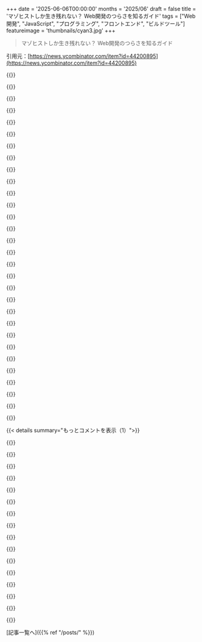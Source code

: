 +++
date = '2025-06-06T00:00:00'
months = '2025/06'
draft = false
title = 'マゾヒストしか生き残れない？ Web開発のつらさを知るガイド'
tags = ["Web開発", "JavaScript", "プログラミング", "フロントエンド", "ビルドツール"]
featureimage = 'thumbnails/cyan3.jpg'
+++

> マゾヒストしか生き残れない？ Web開発のつらさを知るガイド

引用元：[https://news.ycombinator.com/item?id=44200895](https://news.ycombinator.com/item?id=44200895)




{{<matomeQuote body="JavaScriptのモジュールシステムってさ、dojoからCommonJS、AMD、ESMとかいろいろ変わってきたけど、マジで苦労の連続だよね。「.jsと.mjs、どっちの拡張子を使っても問題にぶつかる」って話、めちゃくちゃ刺さるわ。過去にいろんなモジュールシステムとバンドラーを使ってきた身としては、この一文、ホントに心に響くんだ。" userName="lscharen" createdAt="2025/06/06 16:24:27" color="">}}




{{<matomeQuote body="CommonJSからESMへの移行は、JavaScriptにおけるPython 2から3への移行みたいなもんだよね。でもさ、メリットは限定的（苦労に比べて）な気がする。<br>ESMオンリーになったライブラリも多いけど、今でもCommonJS版を探す一番の方法は、npmの”versions”タブに行って、過去一ヶ月で一番ダウンロードされてるバージョンを探すこと。それが最後のCommonJS版だったりするんだよね。ESMは単体で見ればCommonJSより優れてるのは間違いないけど、tc39がトップレベルawaitとかで、 CommonJSと「わざと」非互換にしたように見えるのが、マジで意味不明。" userName="SCLeo" createdAt="2025/06/06 22:35:44" color="">}}




{{<matomeQuote body="CommonJSとの非互換性は、トップレベルawaitがあるかどうかに関係なく、避けられなかったことなんだよ。ブラウザが同期的なリクエストと解決セマンティクスを持つモジュールシステムを採用するシナリオなんて考えられないからね。モジュールグラフはいくらでも深くなれるってことは、同期モジュールだとページの読み込みがネットワークの滝のように深くブロックされちゃう。それじゃ話にならない。<br>そう考えると、トップレベルawaitは理にかなった機能だよ。非同期モジュールはすでに同じセマンティクスを持ってるんだから、これをブロックする方が無理がある。<br>最近Node.jsは妥協して、トップレベルawaitがない場合はESMを同期的にロードできるようにしたけど、それはNodeがファイルシステムからロードしてるから可能なだけで、ネットワークアクセス可能な場所じゃないからできるんだ（そしてCJSではすでにそういうセマンティクスがあったから）。その妥協はローカルでは理にかなってるけど、ブラウザではやっぱりありえない。" userName="eyelidlessness" createdAt="2025/06/07 00:55:23" color="#ff5c5c">}}




{{<matomeQuote body="バンドラーエンジニアだよ。ESMはビルド時の最適化に関しては最高だね。バンドラーがCJSコードに遭遇すると、出力の最適化を文字通り諦めなきゃいけなくなる。だから、その点ではESMは素晴らしい。<br>でも、デフォルトエクスポートとか”export * from”とかトップレベルawaitを追加した奴らは特別に地獄行きだね。CommonJSも”`module.exports = require(’./foo’)`”みたいにモジュールインスタンスを別のモジュールの参照に再割り当てできるのがすごく変なんだ。ESMではこんなことできない（良い理由でだけど、誰も教えてくれなかった）。<br>実際、Reactみたいな主要プロジェクトがCJSエクスポートを使ってて、プロジェクト全体がバンドラーで最適化できないんだよ。だから、ESMに移植する代わりに、コンパイラを作ったらしい（笑）。" userName="apatheticonion" createdAt="2025/06/07 07:33:12" color="#ff5c5c">}}




{{<matomeQuote body="僕に言わせれば、問題なのはトップレベルawait自体じゃなくて、「exportするモジュールでトップレベルawaitを使うこと」が悪なんだ。それはヤバい。でもプログラムのメインスクリプトでトップレベルawaitを使うのはOKだと思うけどね。" userName="sirsuki" createdAt="2025/06/07 18:50:39" color="">}}




{{<matomeQuote body="最近知ったんだけど、Functionオブジェクトって、どんなJavaScriptコードでも実行時にコンパイルできるんだね。`new Function(’class MyClass { ...}; return MyClass’)`みたいに！僕のシステムでは”imports”とかnpmとか使えないから、これマジで命綱になってる。JavaScriptの世界ではあまり役に立たないかもしれないけど、個人的には結構便利だよ。" userName="goodthink" createdAt="2025/06/07 13:07:55" color="">}}




{{<matomeQuote body="いやー、JavaScriptの世界のモジュールって、ホント「トラウマ」でしかないよね…。で、今度はブラウザにimport mapsが出てきたと。ふーむ、これでまたどんな”fun”（楽しいこと）ができるのか、お手並み拝見といこうかね。" userName="bubblyworld" createdAt="2025/06/06 17:02:10" color="">}}




{{<matomeQuote body="ブラウザでのimport mapのサポートが最近改善された件について言うと、Shopifyのエンジニアリングブログに記事があるよ。これ見てみて。https://shopify.engineering/resilient-import-maps" userName="ajayvk" createdAt="2025/06/06 19:59:58" color="#38d3d3">}}




{{<matomeQuote body="面白かったのはここだよ: https://philipwalton.com/articles/cascading-cache-invalidati...<br>この一文がなかったら、記事全体が無意味になるところだった。バンドラが問題を解決したと思ってたからね。<br>何年も考えてなかったんだけど、解決済みだったんだね。<br>ブラウザのサポートも良さそう。<br>さあ、今度はこれをViteやTypeScriptのモジュール解決とうまく連携させる方法を考えなきゃいけない…<br>…そしてまた頭が痛くなってきた、最高だね。" userName="hdjrudni" createdAt="2025/06/07 01:32:00" color="#ff5733">}}




{{<matomeQuote body="だからみんなBunを使えばいいんだよ。" userName="zackify" createdAt="2025/06/07 10:22:57" color="">}}




{{<matomeQuote body="Web開発って「俺が好きな別のツールを使えばいいだけだよ」って話ばっかりだよね。<br>JavaScriptのエコシステムの90%は、ツールのためにツールを構築するためにだけ存在してるんじゃないか、って確信してるよ。全部ツールまみれなんだ。" userName="VWWHFSfQ" createdAt="2025/06/07 12:13:29" color="#38d3d3">}}




{{<matomeQuote body="JSエコシステムにいなきゃいけない俺らにとって、「ただちゃんと動く」ランタイムが遂に出てきてくれて最高だよ。<br>Bunは俺らのスタックから膨大な数のツールや依存関係を置き換えてくれて、Nodeで強制されたツール乱立を本当に食い止めてくれたんだ。" userName="wild_egg" createdAt="2025/06/07 13:41:48" color="#ff5c5c">}}




{{<matomeQuote body="＞ Nodeで強制されたツールの爆発的な増加を本当に食い止めてくれたんだ<br>これって、多かれ少なかれ自分で招いた傷じゃないの？誰がNodeを使うことを強制したのさ？" userName="diggan" createdAt="2025/06/07 15:27:27" color="">}}




{{<matomeQuote body="俺らの場合、Bunを強制されてるっていうより、低レベル言語よりBunが実質的に無限に便利ってことなんだよね。まず、JS/TSは初心者でもある程度わかるけど、C/Zig/Rustとかはそうじゃないから、プロジェクトに貢献しやすいんだ。BunはTCPサーバー、WebSocketサーバー、SQLiteデータベース、静的アセットの取り込み、コンパイル時生成とか、色々なことを無料で、静的に、クロスプラットフォームで提供してくれる。<br>低レベル言語でこれの少しでも再現しようとするのは本当に大変だよ。Rustはコミュニティが頑張ってて安定したパッケージを提供してるから一番マシだけど、Rustは複雑でとっつきにくい言語だしね。C/Zigみたいな他の低レベル言語だと、すぐにライブラリとか静的リンクの問題にぶつかるし、見つかってもドキュメントがお粗末か全くないか（libuvとかlibxevとか）。<br>TCPサーバーを動かして、HTTPでデータを取得して、これらをシングルイベントループで（別スレッドなしで）両方やって、ストレージにSQLiteを使って、これ全部を1つの自己完結型実行ファイルにするための、手動設定とサードパーティのビルドシステム調整の量ときたら。でも、Bunだとこれがどれだけ些細なことか、言葉では言い表せないよ。" userName="Defletter" createdAt="2025/06/08 13:34:06" color="#ff5733">}}




{{<matomeQuote body="これについて詳しく説明してくれない？Node自体以外で、具体的にどんなツールをBunで置き換えたの？" userName="throw-the-towel" createdAt="2025/06/07 18:02:22" color="">}}




{{<matomeQuote body="言語にユーザーとプロジェクトがたくさんあるからクソだ、って文句言うなんて想像できる？<br>まさに、Bunはヤバいね。テストランナーはものすごく速いし。<br>依存関係が合計1〜5個くらいのアプリをビルドできるんだけど、全部ちゃんと動くし、信じられないくらい速いんだ。" userName="zackify" createdAt="2025/06/07 14:13:21" color="#ff5c5c">}}




{{<matomeQuote body=".esm.jsで動かないの？" userName="BostonFern" createdAt="2025/06/07 11:52:24" color="">}}




{{<matomeQuote body="Javascriptのvarは将来的に問題になるかもね。最近のJS開発者はvar使わないようにしてるし。varは関数スコープだけど、他の言語から来た開発者は波括弧スコープと間違えやすいんだ。<br>あと、ネイティブアプリの移植問題もあるね。例えばCtrl-CとかCtrl-Vをコンパイル時にハードコードしてると、LinuxとかWindowsでは動くけどMacでは動かない。Webではcopyとかpasteイベントをリッスンするのが正しいやり方らしいよ。UnityもこれでMacでコピペができない問題があるって聞いたことあるな。ゲームじゃあんまりコピペ使わないけど、たまに必要な時にWebにエクスポートすると問題になるんだ。" userName="socalgal2" createdAt="2025/06/06 19:24:10" color="#ff5733">}}




{{<matomeQuote body="マジでWebとかNode.jsでのマルチスレッドは大嫌い。mutexみたいな同期プリミティブがなくて、SharedArrayBufferも全然使い物にならない。スレッド間の同期はRPC経由でデータをコピーするしかないんだ。<br>うちの本番アプリ、書き直す前に規模が大きくなっちゃって、メモリを70-100GBも使うんだ（僕が来る前に書かれた）。それで、ネイティブコードで共有メモリを手動管理するみたいな変な方法を調べてるんだけど、v8がutf16で文字列扱うから、ネイティブ層でJavaScriptの値を使うのもコストがかかるんだよね。" userName="apatheticonion" createdAt="2025/06/07 07:43:26" color="#ff5733">}}




{{<matomeQuote body="メモリ100GBってマジ？なんでこれWebアプリなの？社内ツールみたいだし、例えばC#とかで書けたんじゃないの？" userName="knallfrosch" createdAt="2025/06/07 14:38:46" color="">}}




{{<matomeQuote body="あれはNode.jsで動く社内ビルドツールなんだ（オープンソースツールのフォークだけど）。Rustで書き直してる最中だけど、複雑だから時間がかかるんだよね。<br>今のNode.js版ツールでビルドすると、1時間くらいかかるしメモリ100GB使うんだ。それに比べてRust版は、まだ最適化してないけどビルド時間は1分に短縮されて、メモリも最大6GBしか使わない。完成は2年後だけどね。<br>維持費は年間で数百万ドルもかかるし、メンテも悪夢だよ。公平に言うと、JavaScript自体は驚くほど速いんだけど、マルチスレッドがマジで問題なんだ。<br>メモリ同期プリミティブがスレッド間で使えれば問題ないんだけど、v8のisolateの仕組み的に無理なんだよ。だから巨大なデータグラフをスレッド間でコピーして、postMessageで手動同期するしかない。<br>ビルドをJSのメインスレッドだけでやるとメモリは10GBだけど、5時間かかるんだ。共有メモリがあれば書き直さずに済んだのにね。DBとかにデータを集中させようとしても、データのシリアライズ/デシリアライズでかえって遅くなる。他のインメモリDBも同じ問題があるんだ。あと、全ての共有構造体にgetter/setterを使って、読み込み時にコピーするアプローチも考えたけど、結局メモリが爆発するだけだった。<br>JavaScript自体が間違った言語なわけじゃなくて、ランタイムがisolateされてるせいで、マルチスレッドのユースケースで失敗するんだよ。" userName="apatheticonion" createdAt="2025/06/08 13:18:09" color="#785bff">}}




{{<matomeQuote body="Silicon Valleyの固定観念の中にMicrosoftは存在しないんだ。それが唯一の理由だよ。「独自ハンマーなんか絶対に使わずに、オープンソースの岩でぶっ叩くのに3倍の労力をかけた方がマシ！」って感じ。<br>“.NETはオープンソースだよ。それに、蒸気ローラーみたいな強力さも持ってるんだ。”<br>“もう決めたことだから！”<br>P.S. キャリアで初めてNode.jsアプリを触ることになったんだけど、dotnet coreの後だと子供の積み木で遊んでるみたいに感じたよ。" userName="jiggawatts" createdAt="2025/06/08 01:24:50" color="">}}




{{<matomeQuote body=".NETが“オープンソース”だからって、独自じゃないってことにはならないんだよ。Microsoftが今でも実質的にその将来をコントロールしてるんだから。" userName="account42" createdAt="2025/06/10 10:20:00" color="">}}




{{<matomeQuote body="僕も似たような経験があるよ。C#からRustに移ったんだけど、Rustは歴代で一番好きな言語になったね。<br>できることなら、全部Rustで書きたいくらい、ハハ。" userName="apatheticonion" createdAt="2025/06/08 13:30:28" color="">}}




{{<matomeQuote body="Rustの標準ライブラリの足りなさはイライラするね。全部入りの設計じゃないのがどうも好きになれないよ。特にguid型とか一般的なインターフェースみたいな、よく使うものがないのがね。" userName="jiggawatts" createdAt="2025/06/09 03:34:34" color="#ff5c5c">}}




{{<matomeQuote body="それはわかる。標準ライブラリは私も一番不満な点だけど、まあワークアラウンドは簡単だよ。あとasync/await/futuresの使い勝手の悪さもね。" userName="apatheticonion" createdAt="2025/06/09 13:32:44" color="">}}




{{<matomeQuote body="マゾヒスト？むしろJavaScriptのクソみたいなエコシステムよりずっと健全だと思うけど。" userName="lerax" createdAt="2025/06/06 15:40:37" color="">}}




{{<matomeQuote body="良い記事だ！かなり大変な道を選んだね。でもプロジェクト設定はいつも一番複雑だよ。すぐセキュリティやヘッダー問題にぶつかるのはすごい。俺はCORSかと思ったけど。うちでもEmscriptenとC++で開発してて、もっと大変になるようにWebGPU/shadersやWebAudioも入れる予定だよ。" userName="knallfrosch" createdAt="2025/06/06 19:12:27" color="">}}




{{<matomeQuote body="ブラウザ用にコンパイルするのって遅いと思ってたけど、筆者は違うって言ってるね。Emscriptenの説明だと、LLVM、Emscripten、Binaryen、WebAssemblyの組み合わせでコンパクトでネイティブに近い速さらしいよ。詳しくはここ→https://emscripten.org/" userName="divbzero" createdAt="2025/06/06 17:32:15" color="#ff33a1">}}




{{<matomeQuote body="今日は俺に「Yellow bus syndrom」が起きてるわ。先週までEmscripten知らなかったのに、SDLをプロジェクトに入れてたらCMakeでAPPLE、MSVC、EMSCRIPTENって出てきてさ。そしたら数日後またここで見かけた。ちょっとちゃんと調べる時間取らないとね。" userName="RobRivera" createdAt="2025/06/06 19:13:31" color="">}}




{{< details summary="もっとコメントを表示（1）">}}

{{<matomeQuote body="＞「Yellow bus syndrome」が今日俺に起きてる<br>ってコメントだけど、皮肉なことに「Baader-Meinhof Phenomenon」（ググっても出ない「Yellow Bus Syndrome」より一般的な名前だと思う）って言葉を君に紹介できるね。これで名前を知ったから、どこでもそれを見かけるようになるよ！" userName="scubbo" createdAt="2025/06/06 21:46:06" color="#38d3d3">}}




{{<matomeQuote body="彼らが間違って覚えてた口語表現は「yellow car」効果だよ。" userName="57473m3n7Fur7h3" createdAt="2025/06/06 21:58:28" color="">}}




{{<matomeQuote body="面白いな、俺はいつもそれ「GTA効果」って呼んでたんだ。Grand Theft Auto 1か2の上から見るやつで、ある車に乗ると道路でもその車ばっかり見るようになったんだ。それがゲームの最適化なのか、俺がそう思い込んだだけなのかは分からないけど。" userName="phatskat" createdAt="2025/06/06 23:12:42" color="">}}




{{<matomeQuote body="例えばGTA IIIで、俺がめっちゃやったんだけど、プレイヤーが乗ってる車のモデルが絶対いっぱい出てくるんだ。色々なオンライン情報だと、同時にメモリに入る車の数が限られてるからプレイヤーの車を優先するらしい。納得だけど、実際にGTAの開発者から確認取れたら面白いね。" userName="57473m3n7Fur7h3" createdAt="2025/06/07 08:29:39" color="#ff33a1">}}




{{<matomeQuote body="後期のGTAもそうだし、San Andreasではリバースエンジニアリングでそれがエンジンの仕組みだって確認されてるはずだよ。スピードランナーはキャッシュを操作して良い車が出やすくするテクニックを使ってるんだ。" userName="detaro" createdAt="2025/06/07 10:55:59" color="#38d3d3">}}




{{<matomeQuote body="＞＞ WebAssemblyの「ほぼネイティブ速度」って表現、主観的すぎない？具体的な数字ないし、どんくらい速いんだろ？" userName="burningChrome" createdAt="2025/06/06 19:14:32" color="">}}




{{<matomeQuote body="V8とかのJavaScript最適化すごいから、WebAssemblyにしてもそんなに速くならないかもね。JSはもうほぼコンパイルされてるようなもんだし。CとかからWebAssemblyにしても、JSの最適化されたArray.mapとかより遅くなることだってあるかも。結局、実際のデータ見るのが大事だよね。あと、WebAssemblyのせいじゃなくて、ほとんどのJavaScript開発者が変な書き方してるのがパフォーマンス悪い原因ってのもあると思うよ。例えばイミュータブルだからって巨大なオブジェクトをスプレッド演算子で何回もクローンするとか。" userName="gspencley" createdAt="2025/06/06 20:05:37" color="#38d3d3">}}




{{<matomeQuote body="WebAssemblyはアセンブリみたいなもんで、JavaScriptとの連携で遅くなるからネイティブじゃないんだよ。JavaScriptめっちゃ速くなったけど、まだ動的型とかGCのオーバーヘッドはある。Wasmでも遅いコードは書けるしね。既存ライブラリ移植とかにはいいけど、RustとかCみたいに速い言語と組めばマジでヤバいことできそう。" userName="aDyslecticCrow" createdAt="2025/06/06 22:35:38" color="#38d3d3">}}




{{<matomeQuote body="＞ JavaScriptとの連携にオーバーヘッドがあるからネイティブに近いだけ<br>それは全然違うよ。WASMはバイトコードだから、JavaScriptみたいにJITコンパイルされるんだ。それにWASMは命令セットがシンプルだから、ネイティブみたいにゴリゴリ最適化できないんだよ。経験上、最適化されたJavaScriptコードと比べて、WebAssemblyで目立って速くなることはほぼないね。" userName="wavemode" createdAt="2025/06/07 13:55:20" color="">}}




{{<matomeQuote body="＞ それでもJITコンパイルされる<br>えー？GC付きJIT言語とバイトコードのJITを比べるなんて、マジで一番意味不明な議論だと思うんだけど。<br>それに命令数と最適化が何の関係あるわけ？ほとんどの言語はターゲット関係ない中間表現で最適化してからバイトコードにするんだよ。だからwasmバイナリはすでに最適化済み。Webで調べたら、wasmとjs間の言語バリアが一番ボトルネックらしいよ。だから簡単なアルゴリズムなら、良くなるまでわざわざ使う必要ないって言われてる。" userName="aDyslecticCrow" createdAt="2025/06/07 14:47:22" color="">}}




{{<matomeQuote body="＞ それでもJITコンパイルされる<br>WebAssemblyも最適化されて機械語にコンパイルされるって理解してないのに、俺を意味不明呼ばわりか、面白いアプローチだね。<br>＞ 命令数と最適化が何の関係あるわけ？<br>これは相手しない。コンパイラがどう動くか、ちょっとは自分で調べたら？<br>＞ wasmとjs間の言語バリアが一番パフォーマンスのボトルネック<br>それは確かにそうだよ。俺がそうじゃないって言った覚えはないけど。言いたいのは、プログラムをネイティブにコンパイルした場合より、WebAssemblyにコンパイルした場合の方が遅くなる理由はそれだけじゃないってことだよ。" userName="wavemode" createdAt="2025/06/07 15:53:05" color="">}}




{{<matomeQuote body="＞ これは相手しない。コンパイラがどう動くか、ちょっとは自分で調べたら？<br>https://cs.lmu.edu/~ray/notes/ir/<br>中間表現ね。ほとんどの現代のコンパイル言語は、ターゲットアーキテクチャに関係なく最適化されるんだよ。だからコードはwasmになる前に、とっくに最適化されてるんだ。LANG-to-WASMバックエンドは、LANG-to-arm64とかがやる最適化のほとんど、いや全部を持ってる。最終的なパーサーは、計算も複雑さもほぼ trivial で、プログラミングの練習問題にもちょうどいいくらいだよ。現代の高級言語のコンパイラ最適化と比較するのは、全然違う話。リアルに残ってる最適化は、プロセッサの投機的実行エンジンくらい。<br>＞ 俺がそうじゃないって言った覚えはないけど<br>＞ JavaScriptの最適化がすごいから、ほとんどのアプリケーションでメリットは微々たるものだろうね" userName="aDyslecticCrow" createdAt="2025/06/09 21:04:15" color="">}}




{{<matomeQuote body="良い記事だね。俺もC言語のコンパイラをWebAssemblyにしてウェブページで動かしたいから、参考になったよ。ありがとう！<br>ファイルシステムの話だけど、最近のブラウザにはSQLiteが入ってて、JavaScriptから使えるんだ（WebAssemblyから使えるかは分かんないけど）。だから俺だったらそっちを使うかな。理想はEmscriptenを使ってCのSQLite APIをブラウザのSQLite DBにつなげることだよね。これは調べてみる価値ありそう。" userName="broken_broken_" createdAt="2025/06/06 15:40:39" color="#ff5733">}}




{{<matomeQuote body="SSLでポート48を使ってるのって、なんか理由あるの？" userName="udev4096" createdAt="2025/06/06 14:49:57" color="">}}




{{<matomeQuote body="いい質問だね。ソルバーの名前が”H48”だからって以外は適当かな。Webアプリに追加のHTTPヘッダーが必要で、他のサイトをいじらずにやる一番簡単なのが違うポートを使うことだったんだ。https://h48.tronto.net もリダイレクトしてるよ。OpenBSDのhttpdとかrelaydを使ってて、うまく設定できなかったんだよね。いつかまた見るか、ツールを別のドメインに移すかも。" userName="sebtron" createdAt="2025/06/06 14:59:57" color="#ff33a1">}}

{{</details>}}



[記事一覧へ]({{% ref "/posts/" %}})
